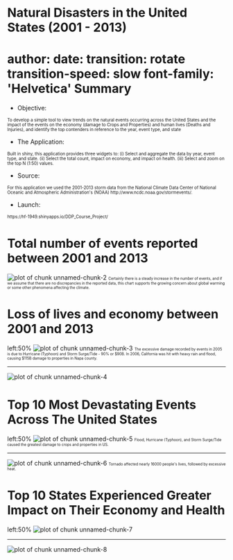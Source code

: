 Natural Disasters in the United States (2001 - 2013)
========================================================
author: 
date: 
transition: rotate
transition-speed: slow
font-family: 'Helvetica'
Summary 
========================================================
- Objective: 
<small style="font-size:.7em">
To develop a simple tool to view trends on the natural events occurring across the United States and the impact of the events on the economy (damage to Crops and Properties) and human lives (Deaths and Injuries), and identify the top contenders in reference to the year, event type, and state
</small>  

- The Application:
<small style="font-size:.7em">
Built in shiny, this application provides three widgets to:
(i) Select and aggregate the data by year, event type, and state. 
(ii) Select the total count, impact on economy, and impact on health.
(iii) Select and zoom on the top N (1:50) values.
</small>

- Source: 
<small style="font-size:.7em">
For this application we used the 2001-2013 storm data from the National Climate Data Center of National Oceanic and Atmospheric Administration's (NOAA) http://www.ncdc.noaa.gov/stormevents/.
</small>

- Launch:
<small style="font-size:.7em">
    https://hf-1949.shinyapps.io/DDP_Course_Project/
</small>


Total number of events reported between 2001 and 2013
========================================================

![plot of chunk unnamed-chunk-2](presentation-figure/unnamed-chunk-2.png) 
<small style="font-size:.6em">
Certainly there is a steady increase in the number of events, and if we assume that there are no discrepancies in the reported data, this chart supports the growing concern about global warming or some other phenomena affecting the climate.  
</small>

Loss of lives and economy between 2001 and 2013
========================================================
left:50%
![plot of chunk unnamed-chunk-3](presentation-figure/unnamed-chunk-3.png) 
<small style="font-size:.6em">
The excessive damage recorded by events in 2005 is due to Hurricane (Typhoon) and Storm Surge/Tide - 90% or $90B. In 2006, California was hit with heavy rain and flood, causing $115B damage to properties in Napa county.    
</small>
***
![plot of chunk unnamed-chunk-4](presentation-figure/unnamed-chunk-4.png) 

Top 10 Most Devastating Events Across The United States
========================================================
left:50%
![plot of chunk unnamed-chunk-5](presentation-figure/unnamed-chunk-5.png) 
<small style="font-size:.6em">
Flood, Hurricane (Typhoon), and Storm Surge/Tide caused the greatest damage to crops and properties in US. 
</small>
***
![plot of chunk unnamed-chunk-6](presentation-figure/unnamed-chunk-6.png) 
<small style="font-size:.6em">
Tornado affected nearly 16000 people's lives, followed by excessive heat.
</small>

Top 10 States Experienced Greater Impact on Their Economy and Health
========================================================
left:50%
![plot of chunk unnamed-chunk-7](presentation-figure/unnamed-chunk-7.png) 
***
![plot of chunk unnamed-chunk-8](presentation-figure/unnamed-chunk-8.png) 
